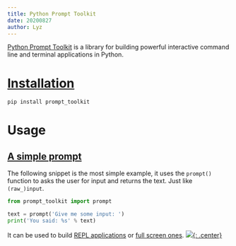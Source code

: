 ```yaml
---
title: Python Prompt Toolkit
date: 20200827
author: Lyz
---
```


[Python Prompt Toolkit](https://python-prompt-toolkit.readthedocs.io/en/master/)
is a library for building powerful interactive command line and terminal
applications in Python.

# [Installation](https://python-prompt-toolkit.readthedocs.io/en/master/pages/getting_started.html#installation)

```bash
pip install prompt_toolkit
```

# Usage

## [A simple prompt](https://python-prompt-toolkit.readthedocs.io/en/master/pages/getting_started.html#a-simple-prompt)

The following snippet is the most simple example, it uses the `prompt()` function
to asks the user for input and returns the text. Just like `(raw_)input`.

```python
from prompt_toolkit import prompt

text = prompt('Give me some input: ')
print('You said: %s' % text)
```

It can be used to build [REPL applications](prompt_toolkit_repl.md) or [full screen
ones](prompt_toolkit_fullscreen_applications.md).
[![](not-by-ai.svg){: .center}](https://notbyai.fyi)
